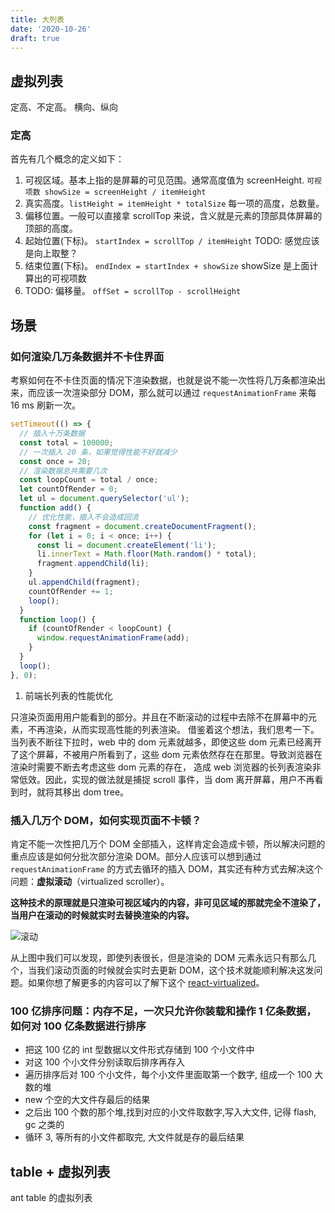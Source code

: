 ```yaml
---
title: 大列表
date: '2020-10-26'
draft: true
---
```


## 虚拟列表

定高、不定高。
横向、纵向

### 定高

首先有几个概念的定义如下：

1. 可视区域。基本上指的是屏幕的可见范围。通常高度值为 screenHeight. `可视项数 showSize = screenHeight / itemHeight`
2. 真实高度。`listHeight = itemHeight * totalSize` 每一项的高度，总数量。
3. 偏移位置。一般可以直接拿 scrollTop 来说，含义就是元素的顶部具体屏幕的顶部的高度。
4. 起始位置(下标)。 `startIndex = scrollTop / itemHeight` TODO: 感觉应该是向上取整？
5. 结束位置(下标)。 `endIndex = startIndex + showSize` showSize 是上面计算出的可视项数
6. TODO: 偏移量。 `offSet = scrollTop - scrollHeight`

## 场景

### 如何渲染几万条数据并不卡住界面

考察如何在不卡住页面的情况下渲染数据，也就是说不能一次性将几万条都渲染出来，而应该一次渲染部分 DOM，那么就可以通过 `requestAnimationFrame` 来每 16 ms 刷新一次。

```js
setTimeout(() => {
  // 插入十万条数据
  const total = 100000;
  // 一次插入 20 条，如果觉得性能不好就减少
  const once = 20;
  // 渲染数据总共需要几次
  const loopCount = total / once;
  let countOfRender = 0;
  let ul = document.querySelector('ul');
  function add() {
    // 优化性能，插入不会造成回流
    const fragment = document.createDocumentFragment();
    for (let i = 0; i < once; i++) {
      const li = document.createElement('li');
      li.innerText = Math.floor(Math.random() * total);
      fragment.appendChild(li);
    }
    ul.appendChild(fragment);
    countOfRender += 1;
    loop();
  }
  function loop() {
    if (countOfRender < loopCount) {
      window.requestAnimationFrame(add);
    }
  }
  loop();
}, 0);
```

1. 前端长列表的性能优化

只渲染页面用用户能看到的部分。并且在不断滚动的过程中去除不在屏幕中的元素，不再渲染，从而实现高性能的列表渲染。
借鉴着这个想法，我们思考一下。当列表不断往下拉时，web 中的 dom 元素就越多，即使这些 dom 元素已经离开了这个屏幕，不被用户所看到了，这些 dom 元素依然存在在那里。导致浏览器在渲染时需要不断去考虑这些 dom 元素的存在，
造成 web 浏览器的长列表渲染非常低效。因此，实现的做法就是捕捉 scroll 事件，当 dom 离开屏幕，用户不再看到时，就将其移出 dom tree。

### 插入几万个 DOM，如何实现页面不卡顿？

肯定不能一次性把几万个 DOM 全部插入，这样肯定会造成卡顿，所以解决问题的重点应该是如何分批次部分渲染 DOM。部分人应该可以想到通过 `requestAnimationFrame` 的方式去循环的插入 DOM，其实还有种方式去解决这个问题：**虚拟滚动**（virtualized scroller）。

**这种技术的原理就是只渲染可视区域内的内容，非可见区域的那就完全不渲染了，当用户在滚动的时候就实时去替换渲染的内容。**

![滚动](https://wire.cdn-go.cn/wire-cdn/b23befc0/blog/images/vScroll.png)

从上图中我们可以发现，即使列表很长，但是渲染的 DOM 元素永远只有那么几个，当我们滚动页面的时候就会实时去更新 DOM，这个技术就能顺利解决这发问题。如果你想了解更多的内容可以了解下这个 [react-virtualized](https://github.com/bvaughn/react-virtualized)。

### 100 亿排序问题：内存不足，一次只允许你装载和操作 1 亿条数据，如何对 100 亿条数据进行排序

- 把这 100 亿的 int 型数据以文件形式存储到 100 个小文件中
- 对这 100 个小文件分别读取后排序再存入
- 遍历排序后对 100 个小文件，每个小文件里面取第一个数字, 组成一个 100 大数的堆
- new 个空的大文件存最后的结果
- 之后出 100 个数的那个堆,找到对应的小文件取数字,写入大文件, 记得 flash, gc 之类的
- 循环 3, 等所有的小文件都取完, 大文件就是存的最后结果

## table + 虚拟列表

ant table 的虚拟列表
